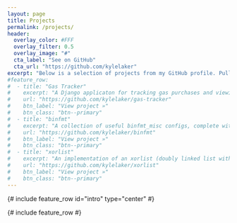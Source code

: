 ```yaml
---
layout: page
title: Projects
permalink: /projects/
header:
  overlay_color: #FFF
  overlay_filter: 0.5
  overlay_image: "#"
  cta_label: "See on GitHub"
  cta_url: "https://github.com/kylelaker"
excerpt: "Below is a selection of projects from my GitHub profile. Pull requests are always welcome on any project. Additionally, I am a contributor to several projects that are hosted by the JMU Unix Users Group."
#feature_row:
#  - title: "Gas Tracker"
#    excerpt: "A Django applicaton for tracking gas purchases and viewing average MPG. Also allows tracking maintenance and other details about vehicles."
#    url: "https://github.com/kylelaker/gas-tracker"
#    btn_label: "View project »"
#    btn_class: "btn--primary"
#  - title: "binfmt"
#    excerpt: "A collection of useful binfmt_misc configs, complete with an installer."
#    url: "https://github.com/kylelaker/binfmt"
#    btn_label: "View project »"
#    btn_class: "btn--primary"
#  - title: "xorlist"
#    excerpt: "An implementation of an xorlist (doubly linked list with xor'ed pointers to adjacent elements) in C."
#    url: "https://github.com/kylelaker/xorlist"
#    btn_label: "View project »"
#    btn_class: "btn--primary"
---
```


{# include feature_row id="intro" type="center" #}

{# include feature_row #}
